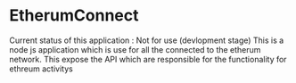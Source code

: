 # EtherumConnect

Current status of this application : Not for use (devlopment stage)
This is a node js application which is use for all the connected to the etherum network. This expose the API which are responsible for the functionality for ethreum activitys

